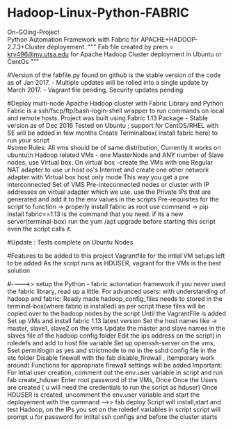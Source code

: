 # Hadoop-Linux-Python-FABRIC
On-GOing-Project   
Python Automation Framework with Fabric for APACHE+HADOOP-2.7.3+Cluster deployement.
""" Fab file created by prem = kry496@my.utsa.edu for Apache Hadoop Cluster deployment in Ubuntu or CentOs """

#Version of the fabfile.py found on github is the stable version of the code as of Jan 2017.
	- Multiple updates will be rolled into a single update by March 2017.
	- Vagrant file pending, Security updates pending

#Deploy multi-node Apache Hadoop cluster with Fabric Library and Python
	Fabric is a ssh/fscp/ftp/bash-login-shell wrapper to run commands on local and remote hosts.                                      	  Project was built using Fabric 1.13 Package - Stable version as of Dec 2016								Tested on Ubuntu  ; support for CentOS/RHEL with SE will be added in few months								Create Terminalbox( install fabric here) to run your script											
#some Rules:
	All vms should be of same distribution, Currently it works on ubuntu\n
	Hadoop related VMs - one MasterNode and ANY number of Slave nodes, use Virtual box. 
	On virtual box -create the VMs with one Regular NAT adapter to use ur host os's Internet
	and create one other network adapter with Virtual box host only mode
	This way you get a pre interconnected Set of VMS
	Pre-inteconnected nodes or cluster with IP addresses on virtual adapter which we use.
	use the Private IPs that are generated and add it to the env values in the scripts
	Pre-requisites for the script to function ->  properly install fabric as root
	use command -> pip install fabric==1.13     is the command that you need.
	if its a new server(terminal-box) run the yum /apt upgrade before starting this script even the script calls it.



#Update : 
Tests complete on Ubuntu Nodes

#Features to be added to this project
 		Vagrantfile for the intial VM setups left to be added
		As the script runs as HDUSER, vagrant for the VMs is the best solution 

#---->>  setup the Python - fabric automation framework
	if you never used the fabric library, read up a little.
	For advanced users: with understanding of hadoop and fabric:
	Ready made hadoop_config_files needs to stored in the terminal-box(where fabric is installed)  as per script
	these files will be copied over to the hadoop nodes by the script
	Until the VagrantFile is added
	Set up VMs and install fabric 1.13 latest version
	Set the host names like -> master, slave1, slave2 on the vms
	Update the master and slave names in the slaves file of the hadoop config folder
	Edit the ips address on the script( in roledefs and add to host file variable
	Set up openssh-server on the vms, 
	Sset permitlogin as yes and strictmode to no in the sshd config file in the etc folder
	Disable firewall with the fab disable_firewall , (temporary work around)
	Functions for appropriate firewall settings will be added
	Important: For Intial user creation, comment out the env.user variable in script and run fab create_hduser
	Enter root password of the VMs, Once
	Once the Users are created ( u will need the credentials to run the script as hduser)
	Once HDUSER is created, uncomment the env.user variable and start the deployement with the command -->> fab deploy
	Script will install,start and test  Hadoop, on the IPs you set on  the roledef variables in script
	script will prompt u for password for intital ssh configs and before the cluster starts

